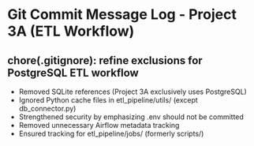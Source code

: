 # Git Commit Message Log - Project 3A (ETL Workflow)

## chore(.gitignore): refine exclusions for PostgreSQL ETL workflow
- Removed SQLite references (Project 3A exclusively uses PostgreSQL)
- Ignored Python cache files in etl_pipeline/utils/ (except db_connector.py)
- Strengthened security by emphasizing .env should not be committed
- Removed unnecessary Airflow metadata tracking
- Ensured tracking for etl_pipeline/jobs/ (formerly scripts/)